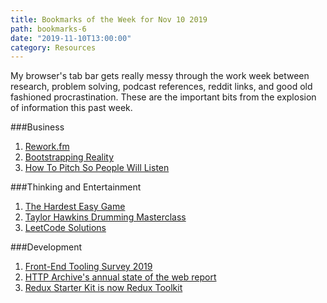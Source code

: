 ```yaml
---
title: Bookmarks of the Week for Nov 10 2019
path: bookmarks-6
date: "2019-11-10T13:00:00"
category: Resources
---
```

My browser's tab bar gets really messy through the work week between research, problem solving, podcast references, reddit links, and good old fashioned procrastination. These are the important bits from the explosion of information this past week.

###Business
1. [Rework.fm](https://rework.fm/)
1. [Bootstrapping Reality](https://justinjackson.ca/bootstrap)
1. [How To Pitch So People Will Listen](https://stackingthebricks.com/shut-up-and-take-my-money-or-how-to-pitch-so-people-will-listen/)

###Thinking and Entertainment
1. [The Hardest Easy Game](https://www.youtube.com/watch?v=64pA31_WJa0)
1. [Taylor Hawkins Drumming Masterclass](https://www.youtube.com/watch?v=PwjEc8S0PRo)
1. [LeetCode Solutions](https://www.youtube.com/playlist?list=PLU_sdQYzUj2keVENTP0a5rdykRSgg9Wp-)

###Development
1. [Front-End Tooling Survey 2019](https://ashleynolan.co.uk/blog/frontend-tooling-survey-2019-results)
1. [HTTP Archive's annual state of the web report](https://almanac.httparchive.org/en/2019/)
1. [Redux Starter Kit is now Redux Toolkit](https://redux-toolkit.js.org/)
